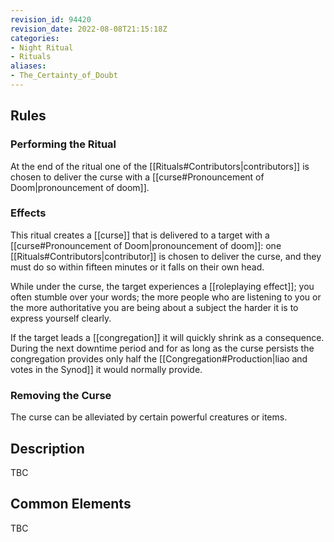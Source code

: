 ```yaml
---
revision_id: 94420
revision_date: 2022-08-08T21:15:18Z
categories:
- Night Ritual
- Rituals
aliases:
- The_Certainty_of_Doubt
---
```





## Rules


### Performing the Ritual
 At the end of the ritual one of the [[Rituals#Contributors|contributors]] is chosen to deliver the curse with a [[curse#Pronouncement of Doom|pronouncement of doom]].



### Effects
This ritual creates a [[curse]] that is delivered to a target with a [[curse#Pronouncement of Doom|pronouncement of doom]]: one [[Rituals#Contributors|contributor]] is chosen to deliver the curse, and they must do so within fifteen minutes or it falls on their own head. 

While under the curse, the target experiences a [[roleplaying effect]]; you often stumble over your words; the more people who are listening to you or the more authoritative you are being about a subject the harder it is to express yourself clearly.

If the target leads a [[congregation]] it will quickly shrink as a consequence. During the next downtime period and for as long as the curse persists the congregation provides only half the [[Congregation#Production|liao and votes in the Synod]] it would normally provide.



### Removing the Curse
The curse can be alleviated by certain powerful creatures or items.

## Description
TBC

## Common Elements
TBC

